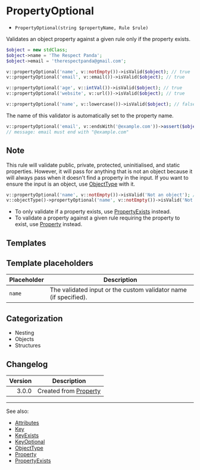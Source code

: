 # PropertyOptional

- `PropertyOptional(string $propertyName, Rule $rule)`

Validates an object property against a given rule only if the property exists.

```php
$object = new stdClass;
$object->name = 'The Respect Panda';
$object->email = 'therespectpanda@gmail.com';

v::propertyOptional('name', v::notEmpty())->isValid($object); // true
v::propertyOptional('email', v::email())->isValid($object); // true

v::propertyOptional('age', v::intVal())->isValid($object); // true
v::propertyOptional('website', v::url())->isValid($object); // true

v::propertyOptional('name', v::lowercase())->isValid($object); // false
```

The name of this validator is automatically set to the property name.

```php
v::propertyOptional('email', v::endsWith('@example.com'))->assert($object);
// message: email must end with "@example.com"
```

## Note

This rule will validate public, private, protected, uninitialised, and static properties. However, it will pass for
anything that is not an object because it will always pass when it doesn't find a property in the input. If you want to
ensure the input is an object, use [ObjectType](ObjectType.md) with it.

```php
v::propertyOptional('name', v::notEmpty())->isValid('Not an object'); // true
v::objectType()->propertyOptional('name', v::notEmpty())->isValid('Not an object'); // false
```

* To only validate if a property exists, use [PropertyExists](PropertyExists.md) instead.
* To validate a property against a given rule requiring the property to exist, use [Property](Property.md) instead.

## Templates

## Template placeholders

| Placeholder | Description                                                      |
|-------------|------------------------------------------------------------------|
| `name`      | The validated input or the custom validator name (if specified). |

## Categorization

- Nesting
- Objects
- Structures

## Changelog

| Version | Description                          |
|--------:|--------------------------------------|
|   3.0.0 | Created from [Property](Property.md) |

***
See also:

- [Attributes](Attributes.md)
- [Key](Key.md)
- [KeyExists](KeyExists.md)
- [KeyOptional](KeyOptional.md)
- [ObjectType](ObjectType.md)
- [Property](Property.md)
- [PropertyExists](PropertyExists.md)
